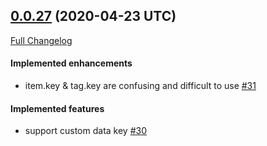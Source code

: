 ## [0.0.27](https://github.com/eidng8/vue-tree/tree/0.0.27) (2020-04-23 UTC)

[Full Changelog](https://github.com/eidng8/vue-tree/compare/0.0.25-2020.04.16-4b5ea82...0.0.27)

#### Implemented enhancements

- item.key & tag.key are confusing and difficult to use [\#31](https://github.com/eidng8/vue-tree/issues/31)

#### Implemented features

- support custom data key [\#30](https://github.com/eidng8/vue-tree/issues/30)


